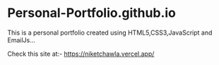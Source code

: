 # Personal-Portfolio.github.io
This is a personal portfolio created using HTML5,CSS3,JavaScript and EmailJs...

Check this site at:- https://niketchawla.vercel.app/